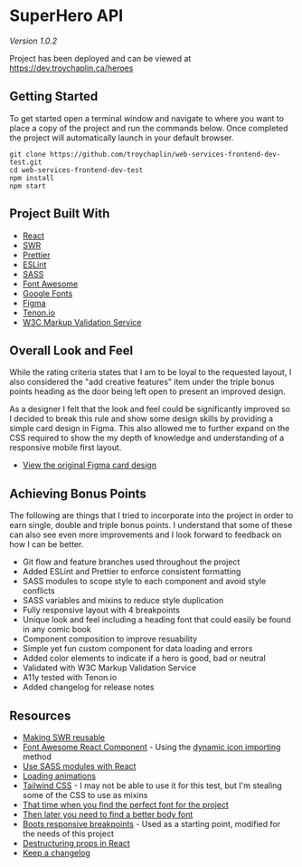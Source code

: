 # SuperHero API

_Version 1.0.2_

Project has been deployed and can be viewed at https://dev.troychaplin.ca/heroes

## Getting Started

To get started open a terminal window and navigate to where you want to place a copy of the project and run the commands below. Once completed the project will automatically launch in your default browser.

```
git clone https://github.com/troychaplin/web-services-frontend-dev-test.git
cd web-services-frontend-dev-test
npm install
npm start
```

## Project Built With

-   [React](https://reactjs.org/)
-   [SWR](https://swr.vercel.app/)
-   [Prettier](https://prettier.io/)
-   [ESLint](https://eslint.org/)
-   [SASS](https://sass-lang.com/)
-   [Font Awesome](https://fontawesome.com/)
-   [Google Fonts](https://fonts.google.com/)
-   [Figma](https://www.figma.com/)
-   [Tenon.io](https://tenon.io/)
-   [W3C Markup Validation Service](https://validator.w3.org/)

## Overall Look and Feel

While the rating criteria states that I am to be loyal to the requested layout, I also considered the "add creative features" item under the triple bonus points heading as the door being left open to present an improved design.

As a designer I felt that the look and feel could be significantly improved so I decided to break this rule and show some design skills by providing a simple card design in Figma. This also allowed me to further expand on the CSS required to show the my depth of knowledge and understanding of a responsive mobile first layout.

- [View the original Figma card design](https://www.figma.com/community/file/1121778636443964664)

## Achieving Bonus Points

The following are things that I tried to incorporate into the project in order to earn single, double and triple bonus points. I understand that some of these can also see even more improvements and I look forward to feedback on how I can be better.

- Git flow and feature branches used throughout the project
- Added ESLint and Prettier to enforce consistent formatting
- SASS modules to scope style to each component and avoid style conflicts
- SASS variables and mixins to reduce style duplication
- Fully responsive layout with 4 breakpoints
- Unique look and feel including a heading font that could easily be found in any comic book
- Component composition to improve resuability
- Simple yet fun custom component for data loading and errors
- Added color elements to indicate if a hero is good, bad or neutral
- Validated with W3C Markup Validation Service
- A11y tested with Tenon.io
- Added changelog for release notes

## Resources

-   [Making SWR reusable](https://swr.vercel.app/docs/getting-started#make-it-reusable)
-   [Font Awesome React Component](https://fontawesome.com/v6/docs/web/use-with/react/) - Using the [dynamic icon importing](https://fontawesome.com/v6/docs/web/use-with/react/add-icons) method
-   [Use SASS modules with React](https://blog.bitsrc.io/how-to-use-sass-and-css-modules-with-create-react-app-83fa8b805e5e)
-   [Loading animations](https://cssfx.netlify.app/)
-   [Tailwind CSS](https://tailwindcss.com/docs/screen-readers) - I may not be able to use it for this test, but I'm stealing some of the CSS to use as mixins
-   [That time when you find the perfect font for the project](https://fonts.google.com/specimen/Fredericka+the+Great?query=Fredericka)
-   [Then later you need to find a better body font](https://fonts.google.com/specimen/Fira+Sans+Condensed?query=condensed&category=Sans+Serif,Display)
-   [Boots responsive breakpoints](https://getbootstrap.com/docs/5.0/layout/breakpoints/#available-breakpoints) - Used as a starting point, modified for the needs of this project
-   [Destructuring props in React](https://medium.com/@lcriswell/destructuring-props-in-react-b1c295005ce0)
-   [Keep a changelog](https://keepachangelog.com/en/1.0.0/)
